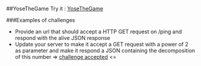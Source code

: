 ##YoseTheGame
Try it : [YoseTheGame](http://yosethegame.com)

###Examples of challenges
- Provide an url that should accept a HTTP GET request on /ping and respond with the alive JSON response
- Update your server to make it accept a GET request with a power of 2 as parameter and make it respond a JSON containing the decomposition of this number 
=> [challenge accepted](http://yose-rfk.appsdeck.eu/primeFactors?number=32)	<=
